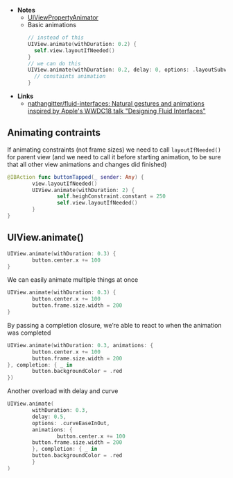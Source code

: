 
- **Notes**
	- [UIViewPropertyAnimator](UIViewPropertyAnimator.md)
	- Basic animations
		```swift
		// instead of this
		UIView.animate(withDuration: 0.2) {
		  self.view.layoutIfNeeded()
		}
		// we can do this
		UIView.animate(withDuration: 0.2, delay: 0, options: .layoutSubviews) {
		  // constaints animation
		}
		```
- **Links**
	- [nathangitter/fluid-interfaces: Natural gestures and animations inspired by Apple's WWDC18 talk "Designing Fluid Interfaces"](https://github.com/nathangitter/fluid-interfaces)

## Animating contraints

If animating constraints (not frame sizes) we need to call `layoutIfNeeded()` for parent view (and we need to call it before starting animation, to be sure that all other view animations and changes did finished)

```swift
@IBAction func buttonTapped(_ sender: Any) {
		view.layoutIfNeeded()
		UIView.animate(withDuration: 2) {
				self.heighConstraint.constant = 250
				self.view.layoutIfNeeded()
		}
}
```

## UIView.animate()

```swift
UIView.animate(withDuration: 0.3) {
		button.center.x += 100
}
```

We can easily animate multiple things at once

```swift
UIView.animate(withDuration: 0.3) {
		button.center.x += 100
		button.frame.size.width = 200
}
```

By passing a completion closure, we’re able to react to when the animation was completed

```swift
UIView.animate(withDuration: 0.3, animations: {
		button.center.x += 100
		button.frame.size.width = 200
}, completion: { _ in
		button.backgroundColor = .red
})
```

Another overload with delay and curve

```swift
UIView.animate(
		withDuration: 0.3, 
		delay: 0.5, 
		options: .curveEaseInOut, 
		animations: {
				button.center.x += 100
        button.frame.size.width = 200
		}, completion: { _ in
        button.backgroundColor = .red
		}
)
```